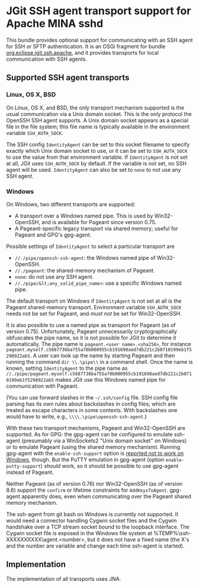 # JGit SSH agent transport support for Apache MINA sshd

This bundle provides optional support for communicating with an SSH agent
for SSH or SFTP authentication. It is an OSGi fragment for bundle
[org.eclipse.jgit.ssh.apache](../org.eclipse.jgit.ssh.apache/README.md),
and it provides transports for local communication with SSH agents.

## Supported SSH agent transports

### Linux, OS X, BSD

On Linux, OS X, and BSD, the only transport mechanism supported is the usual
communication via a Unix domain socket. This is the only protocol the OpenSSH
SSH agent supports. A Unix domain socket appears as a special file in the file
system; this file name is typically available in the environment variable
`SSH_AUTH_SOCK`.

The SSH config `IdentityAgent` can be set to this socket filename to specify
exactly which Unix domain socket to use, or it can be set to `SSH_AUTH_SOCK`
to use the value from that environment variable. If `IdentityAgent` is not set
at all, JGit uses `SSH_AUTH_SOCK` by default. If the variable is not set, no
SSH agent will be used. `IdentityAgent` can also be set to `none` to not use
any SSH agent.

### Windows

On Windows, two different transports are supported:

* A transport over a Windows named pipe. This is used by Win32-OpenSSH, and is available for Pageant since version 0.75.
* A Pageant-specific legacy transport via shared memory; useful for Pageant and GPG's gpg-agent.

Possible settings of `IdentityAgent` to select a particular transport are

* `//./pipe/openssh-ssh-agent`: the Windows named pipe of Win32-OpenSSH.
* `//./pageant`: the shared-memory mechanism of Pageant.
* `none`: do not use any SSH agent.
* `//./pipe/&lt;any_valid_pipe_name>`: use a specific Windows named pipe.

The default transport on Windows if `IdentityAgent` is not set at all is the
Pageant shared-memory transport. Environment variable `SSH_AUTH_SOCK` needs
not be set for Pageant, and _must not_ be set for Win32-OpenSSH.

It is also possible to use a named pipe as transport for Pageant (as of
version 0.75). Unfortunately, Pageant unnecessarily cryptographically
obfuscates the pipe name, so it is not possible for JGit to determine it
automatically. The pipe name is `pageant.<user name>.<sha256>`, for instance
`pageant.myself.c5687736ba755a70b000955cb191698aed7db221c2b0710199eb1f5298922ab5`.
A user can look up the name by starting Pageant and then running the
command `dir \\.\pipe\\` in a command shell. Once the name is known, setting
`IdentityAgent` to the pipe name as
`//./pipe/pageant.myself.c5687736ba755a70b000955cb191698aed7db221c2b0710199eb1f5298922ab5`
makes JGit use this Windows named pipe for communication with Pageant.

(You can use forward slashes in the `~/.ssh/config` file. SSH config file
parsing has its own rules about backslashes in config files; which are
treated as escape characters in some contexts. With backslashes one would
have to write, e.g., `\\\\.\pipe\openssh-ssh-agent`.)

With these two transport mechanisms, Pageant and Win32-OpenSSH are supported.
As for GPG: the gpg-agent can be configured to emulate ssh-agent (presumably
via a WinSockets2 "Unix domain socket" on Windows) or to emulate Pageant
(using the shared memory mechanism). Running gpg-agent with the
`enable-ssh-support` option is
[reported not to work on Windows](https://dev.gnupg.org/T3883), though. But
the PuTTY emulation in gpg-agent (option `enable-putty-support`) _should_ work,
so it should be possible to use gpg-agent instead of Pageant.

Neither Pageant (as of version 0.76) nor Win32-OpenSSH (as of version 8.6)
support the `confirm` or lifetime constraints for `AddKeysToAgent`. gpg-agent
apparently does, even when communicating over the Pageant shared memory
mechanism.

The ssh-agent from git bash on Windows is currently not supported. It would
need a connector handling Cygwin socket files and the Cygwin handshake over
a TCP stream socket bound to the loopback interface. The Cygwin socket file
_is_ exposed in the Windows file system at %TEMP%\ssh-XXXXXXXXXX\agent.&lt;number>,
but it does not have a fixed name (the X's and the number are variable and
change each time ssh-agent is started).

## Implementation

The implementation of all transports uses JNA.